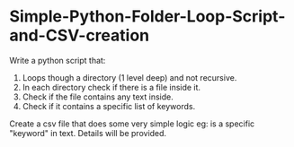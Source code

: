 # Simple-Python-Folder-Loop-Script-and-CSV-creation
Write a python script that:
1. Loops though a directory (1 level deep) and not recursive.
2. In each directory check if there is a file inside it.
3. Check if the file contains any text inside.
4. Check if it contains a specific list of keywords.



Create a csv file that does some very simple logic eg: is a specific "keyword" in text. Details will be provided.
